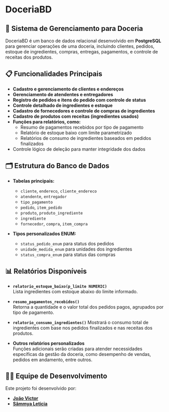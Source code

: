 # DoceriaBD

## 🍰 Sistema de Gerenciamento para Doceria

DoceriaBD é um banco de dados relacional desenvolvido em **PostgreSQL** para gerenciar operações de uma doceria, incluindo clientes, pedidos, estoque de ingredientes, compras, entregas, pagamentos, e controle de receitas dos produtos.

## 📋 Funcionalidades Principais

- **Cadastro e gerenciamento de clientes e endereços**
- **Gerenciamento de atendentes e entregadores**
- **Registro de pedidos e itens do pedido com controle de status**
- **Controle detalhado de ingredientes e estoque**
- **Cadastro de fornecedores e controle de compras de ingredientes**
- **Cadastro de produtos com receitas (ingredientes usados)**
- **Funções para relatórios, como:**
  - Resumo de pagamentos recebidos por tipo de pagamento
  - Relatório de estoque baixo com limite parametrizado
  - Relatórios de consumo de ingredientes baseados em pedidos finalizados
- Controle lógico de deleção para manter integridade dos dados

## 🗂 Estrutura do Banco de Dados

- **Tabelas principais:**
  - `cliente`, `endereco`, `cliente_endereco`
  - `atendente`, `entregador`
  - `tipo_pagamento`
  - `pedido`, `item_pedido`
  - `produto`, `produto_ingrediente`
  - `ingrediente`
  - `fornecedor`, `compra`, `item_compra`

- **Tipos personalizados ENUM:**
  - `status_pedido_enum` para status dos pedidos
  - `unidade_medida_enum` para unidades dos ingredientes
  - `status_compra_enum` para status das compras

## 📊 Relatórios Disponíveis

- **`relatorio_estoque_baixo(p_limite NUMERIC)`**  
  Lista ingredientes com estoque abaixo do limite informado.

- **`resumo_pagamentos_recebidos()`**  
  Retorna a quantidade e o valor total dos pedidos pagos, agrupados por tipo de pagamento.

- **`relatorio_consumo_ingredientes()`** 
  Mostrará o consumo total de ingredientes com base nos pedidos finalizados e nas receitas dos produtos.

- **Outros relatórios personalizados**  
  Funções adicionais serão criadas para atender necessidades específicas da gestão da doceria, como desempenho de vendas, pedidos em andamento, entre outros.

## 👩‍💻 Equipe de Desenvolvimento

Este projeto foi desenvolvido por:

- **[João Victor](https://github.com/victordev018)**  
- **[Sâmmya Leticia](https://github.com/samleticias)**  
